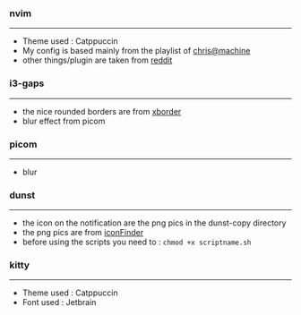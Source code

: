 ### nvim
---

- Theme used : Catppuccin
- My config is based mainly from the playlist of [chris@machine](https://www.youtube.com/watch?v=ctH-a-1eUME&list=PLhoH5vyxr6Qq41NFL4GvhFp-WLd5xzIzZ)  
- other things/plugin are taken from [reddit](https://www.reddit.com/r/neovim) 

### i3-gaps
---
- the nice rounded borders are from [xborder](https://www.youtube.com/watch?v=ctH-a-1eUME&list=PLhoH5vyxr6Qq41NFL4GvhFp-WLd5xzIzZ) 
- blur effect from picom

### picom
---
- blur 


### dunst 
---
- the icon on the notification are the png pics in the dunst-copy directory
- the png pics are from [iconFinder](https://www.iconfinder.com/)
- before using the scripts you need to :
`chmod +x scriptname.sh` 

### kitty
---
- Theme used : Catppuccin
- Font used : Jetbrain
